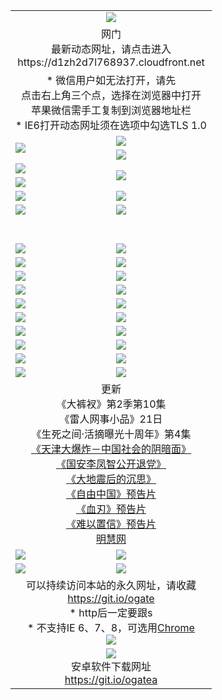 ﻿<table>
  <tr></tr>
  <tr><td colspan=2 align=center><img src="https://cloud.githubusercontent.com/assets/11880933/13434984/f430fae2-e012-11e5-814f-c2df1e82b247.jpg" /></td></tr>
  <tr><td colspan=2 align=center>网门<br>最新动态网址，请点击进入
<br>https://d1zh2d7l768937.cloudfront.net
    </td>
  </tr>
  <tr>
    <td colspan=2 align=center>* 微信用户如无法打开，请先<br>点击右上角三个点，选择在浏览器中打开<br>苹果微信需手工复制到浏览器地址栏
    <br>* IE6打开动态网址须在选项中勾选TLS 1.0</td>
  </tr>
  <tr>
    <td rowspan=2><a href="https://d1zh2d7l768937.cloudfront.net/ogUP.aspx?name=11DKC.mp4&list=11DKC" target="_blank"><img src="https://d1zh2d7l768937.cloudfront.net/Up/11DKC1.jpg" /></a></td> 
    <td><div><a href="https://d1zh2d7l768937.cloudfront.net/ogUP.aspx?name=LRWS.mp4&list=LRWS" target="_blank"><img src="https://d1zh2d7l768937.cloudfront.net/Up/LRWS.jpg" /></a></td>
   </tr>
  <tr>
    <td><a href="https://d1zh2d7l768937.cloudfront.net/ogNiceVedio.aspx" target="_blank"><img src="https://d1zh2d7l768937.cloudfront.net/Up/11TGKDY.jpg" /></a></td>
  </tr>
  <tr>
    <td><a href="https://d1zh2d7l768937.cloudfront.net/ogUP.aspx?name=JQR.mp4&count=2" target="_blank"><img src="https://d1zh2d7l768937.cloudfront.net/Up/JQR.jpg" /></a></td>   
    <td rowspan=2><a href="https://d1zh2d7l768937.cloudfront.net/ogUP.aspx?name=JP.mp4&count=9" target="_blank"><img src="https://d1zh2d7l768937.cloudfront.net/Up/JP.jpg" /></td>
  </tr>
  <tr>
    <td><a href="https://d1zh2d7l768937.cloudfront.net/ogUP.aspx?name=WH.mp4" target="_blank"><img src="https://d1zh2d7l768937.cloudfront.net/Up/WH.jpg" /></a></td>
  </tr>
  <tr>
    <td><a href="https://d1zh2d7l768937.cloudfront.net/ogUP.aspx?name=SSZJ.mp4&list=SSZJ" target="_blank"><img src="https://d1zh2d7l768937.cloudfront.net/Up/SSZJ.jpg" /></a></td>
    <td><a href="https://d1zh2d7l768937.cloudfront.net/ogUP.aspx?name=1XQK.mp4&count=13" target="_blank"><img src="https://d1zh2d7l768937.cloudfront.net/Up/1XQK.jpg" /></a</td>
  </tr>
  <tr>
    <td><a href="https://d1zh2d7l768937.cloudfront.net/ogUP.aspx?name=ZY.mp4&count=2015|16" target="_blank"><img src="https://d1zh2d7l768937.cloudfront.net/Up/ZY.jpg" /></a</td>
    <td><a href="https://d1zh2d7l768937.cloudfront.net/ogUP.aspx?name=XTFY.mp4&count=B|2,A|24" target="_blank"><img src="https://d1zh2d7l768937.cloudfront.net/Up/XTFY.jpg" /></a></td>
  </tr>
  <tr height="40">
  </tr>
  <tr>
    <td><a href="https://d1zh2d7l768937.cloudfront.net/ogUP.aspx?name=4SQQ.mp4&list=4SQQ" target="_blank"><img src="https://d1zh2d7l768937.cloudfront.net/Up/4SQQ0.jpg"/></a></td>
    <td><a href="https://d1zh2d7l768937.cloudfront.net/ogUP.aspx?name=4SHQ.mp4&list=4SHQ" target="_blank"><img src="https://d1zh2d7l768937.cloudfront.net/Up/4SHQ0.jpg"/></a></td>
  </tr>
  <tr>
    <td><a href="https://d1zh2d7l768937.cloudfront.net/ogUP.aspx?name=4SZG.mp4&list=4SZG" target="_blank"><img src="https://d1zh2d7l768937.cloudfront.net/Up/4SZG0.jpg"/></a></td>
    <td><a href="https://d1zh2d7l768937.cloudfront.net/ogUP.aspx?name=4SDJ.mp4&list=4SDJ" target="_blank"><img src="https://d1zh2d7l768937.cloudfront.net/Up/4SDJ0.jpg"/></a></td>
  </tr>
  <tr>
    <td><a href="https://d1zh2d7l768937.cloudfront.net/ogUP.aspx?name=4SGX.mp4&list=4SGX" target="_blank"><img src="https://d1zh2d7l768937.cloudfront.net/Up/4SGX0.jpg"/></a></td>
    <td><a href="https://d1zh2d7l768937.cloudfront.net/ogUP.aspx?name=4SHD.mp4&list=4SHD" target="_blank"><img src="https://d1zh2d7l768937.cloudfront.net/Up/4SHD0.jpg"/></a></td>
  </tr>
  <tr>
    <td><a href="https://d1zh2d7l768937.cloudfront.net/ogUP.aspx?name=4CTX.mp4&list=4CTX" target="_blank"><img src="https://d1zh2d7l768937.cloudfront.net/Up/4CTX0.jpg"/></a></td>
    <td><a href="https://d1zh2d7l768937.cloudfront.net/ogUP.aspx?name=4CWZ.mp4&list=4CWZ" target="_blank"><img src="https://d1zh2d7l768937.cloudfront.net/Up/4CWZ0.jpg"/></a></td>
  </tr>
  <tr>
    <td><a href="https://d1zh2d7l768937.cloudfront.net/onUP.aspx?name=https://d1qhweuvr3wm0g.cloudfront.net/" target="_blank"><img src="https://d1zh2d7l768937.cloudfront.net/Up/0DTW.jpg"/></a></td>
    <td><a href="https://d1zh2d7l768937.cloudfront.net/onUP.aspx?name=https://d240ns8up8earz.cloudfront.net/acenter/" target="_blank"><img src="https://d1zh2d7l768937.cloudfront.net/Up/0TDW.jpg" /></a></td>
  </tr>
  <tr>
    <td><a href="https://d1zh2d7l768937.cloudfront.net/onUP.aspx?name=https://d4508d6vomz2p.cloudfront.net/gb/nsc413.htm" target="_blank"><img src="https://d1zh2d7l768937.cloudfront.net/Up/0DJY.jpg" /></a></td>
    <td><a href="https://d1zh2d7l768937.cloudfront.net/onUP.aspx?name=https://d3bxwq7vzudb5l.cloudfront.net/xtr/gb/prog204.html" target="_blank"><img src="https://d1zh2d7l768937.cloudfront.net/Up/0XTR.jpg" /></a></td>
  </tr>
  <tr>
    <td><a href="https://d1zh2d7l768937.cloudfront.net/onUP.aspx?name=https://d3aj00iefsmfgc.cloudfront.net/" target="_blank"><img src="https://d1zh2d7l768937.cloudfront.net/Up/0MHW.jpg" /></a></td>
    <td><a href="https://d1zh2d7l768937.cloudfront.net/onUP.aspx?name=https://d1sbg9daat0zu5.cloudfront.net/" target="_blank"><img src="https://d1zh2d7l768937.cloudfront.net/Up/0ZJW.jpg" /></a></td>
  </tr>
  <tr>
    <td><a href="https://d1zh2d7l768937.cloudfront.net/ogUP.aspx?name=0FG.zip" target="_blank"><img src="https://d1zh2d7l768937.cloudfront.net/Up/0FG.jpg" /></a></td>
    <td><a href="https://d1zh2d7l768937.cloudfront.net/ogUP.aspx?name=0FGA.apk" target="_blank"><img src="https://d1zh2d7l768937.cloudfront.net/Up/0FGA.jpg" /></a></td>
  </tr>
  <tr>
    <td><a href="https://d1zh2d7l768937.cloudfront.net/ogUP.aspx?name=0U.zip" target="_blank"><img src="https://d1zh2d7l768937.cloudfront.net/Up/0U.jpg" /></a></td>
    <td><a href="https://d1zh2d7l768937.cloudfront.net/ogUP.aspx?name=0UA.apk" target="_blank"><img src="https://d1zh2d7l768937.cloudfront.net/Up/0UA.jpg" /></a></td>
  </tr>
  <tr>
    <td><a href="https://d1zh2d7l768937.cloudfront.net/ogUP.aspx?name=0iPPOTV.zip" target="_blank"><img src="https://d1zh2d7l768937.cloudfront.net/Up/0iPPOTV.jpg" /></a></td>
    <td><a href="https://d1zh2d7l768937.cloudfront.net/ogUP.aspx?name=0iNTD.apk" target="_blank"><img src="https://d1zh2d7l768937.cloudfront.net/Up/0iNTD.jpg" /></a></td>
  </tr>
  <tr>
    <td colspan=2 align=center>更新<br>
      《大裤衩》第2季第10集<br>
      《雷人网事小品》21日<br>
      《生死之间·活摘曝光十周年》第4集</a><br>
      <a href="https://d1zh2d7l768937.cloudfront.net/ogUP.aspx?name=4TJDBZ.mp4" target="_blank">《天津大爆炸－中国社会的阴暗面》</a><br>
      <a href="https://d1zh2d7l768937.cloudfront.net/ogUP.aspx?name=4LFZ.mp4" target="_blank">《国安李凤智公开退党》</a><br>
      <a href="https://d1zh2d7l768937.cloudfront.net/ogUP.aspx?name=4DDZHDCS.mp4" target="_blank">《大地震后的沉思》</a><br>
      <a href="https://d1zh2d7l768937.cloudfront.net/ogUP.aspx?name=11ZYZG0.mp4" target="_blank">《自由中国》预告片</a><br>
      <a href="https://d1zh2d7l768937.cloudfront.net/ogUP.aspx?name=11XR.mp4" target="_blank">《血刃》预告片</a><br>
      <a href="https://d1zh2d7l768937.cloudfront.net/ogUP.aspx?name=11NYZX.mp4&count=2" target="_blank">《难以置信》预告片</a><br>
      <a href="https://d1zh2d7l768937.cloudfront.net/onUP.aspx?name=https://www.minghui.org/" target="_blank">明慧网</a></td>
    </td>
  </tr>
  <tr>
    <td><a href="https://d1zh2d7l768937.cloudfront.net/ogNice.aspx" target="_blank"><img src="https://cloud.githubusercontent.com/assets/11880933/13720378/f84bb392-e841-11e5-8739-815049dd6ff8.jpg" /></a></td>
    <td><a href="https://d1zh2d7l768937.cloudfront.net/onCO.aspx?ob=600事物&op=增删改&args=WH1~%23类型6新闻%7c%23类型6评论&mode=" target="_blank"><img src="https://cloud.githubusercontent.com/assets/11880933/13720380/04d76a16-e842-11e5-8833-e627daa88802.jpg" /></a></td> 
  </tr>
  <tr>
    <td><a href="https://d1zh2d7l768937.cloudfront.net/ogDY.aspx" target="_blank"><img src="https://cloud.githubusercontent.com/assets/11880933/13720384/11817090-e842-11e5-9571-7dc2f1af9f42.jpg" /></a></td>
    <td><a href="https://d1zh2d7l768937.cloudfront.net/ogST.aspx" target="_blank"><img src="https://cloud.githubusercontent.com/assets/11880933/13720385/1467ea3c-e842-11e5-86df-c96c9a556aaf.jpg" /></a></td> 
  </tr>
  <!--tr>
    <td colspan=2 align=center>
      <微信可扫描以下临时二维码<br/>https://bit.ly/1mBQHW8<br/><a href="https://d1zh2d7l768937.cloudfront.net/Up/0WMGDL3.png" target="_blank"><img src="https://d1zh2d7l768937.cloudfront.net/Up/0WMGD3.png"/></a>
  </tr-->
  <tr>
    <td colspan=2 align=center>可以持续访问本站的永久网址，请收藏<br/><a href="https://git.io/ogate" target="_blank">https://git.io/ogate</a><br/>* http后一定要跟s<br/>* 不支持IE 6、7、8，可选用<a href="http://www.odisk.org/Upload/0ChromePortable.zip">Chrome</a><br/><a href="https://d1zh2d7l768937.cloudfront.net/Up/0WMGDL2.png" target="_blank"><img src="https://d1zh2d7l768937.cloudfront.net/Up/0WMGD2.png"/></a></td>
  </tr>
  <tr>
    <td colspan=2 align=center><a href="https://d1zh2d7l768937.cloudfront.net/ogUP.aspx?name=0oGate.apk" target="_blank"><img src="https://cloud.githubusercontent.com/assets/11880933/13720399/75e143ee-e842-11e5-9f0a-1421f423c80f.jpg" /></a><br>安卓软件下载网址<br><a href="https://git.io/ogatea">https://git.io/ogatea</a></td>
  </tr>
  <!--tr>
    <td colspan=2 align=center>可能失效的动态网址
    </td>
  </tr-->
</table>
